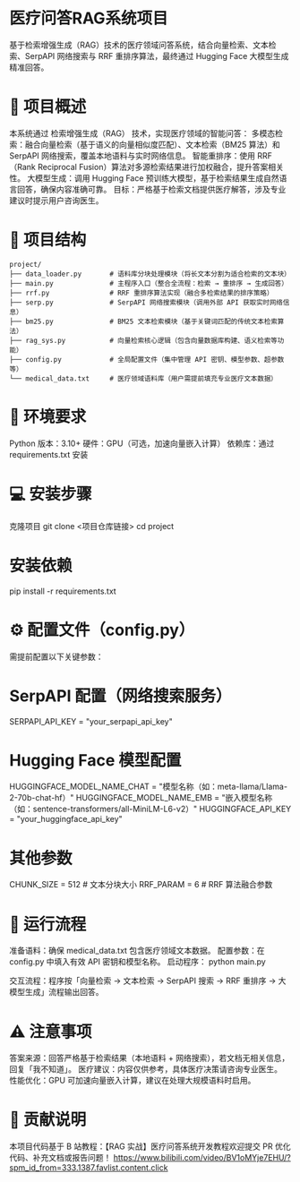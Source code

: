 # 医疗问答RAG系统项目
基于检索增强生成（RAG）技术的医疗领域问答系统，结合向量检索、文本检索、SerpAPI 网络搜索与 RRF 重排序算法，最终通过 Hugging Face 大模型生成精准回答。
# 📖 项目概述
本系统通过 检索增强生成（RAG） 技术，实现医疗领域的智能问答：
多模态检索：融合向量检索（基于语义的向量相似度匹配）、文本检索（BM25 算法）和 SerpAPI 网络搜索，覆盖本地语料与实时网络信息。
智能重排序：使用 RRF（Rank Reciprocal Fusion）算法对多源检索结果进行加权融合，提升答案相关性。
大模型生成：调用 Hugging Face 预训练大模型，基于检索结果生成自然语言回答，确保内容准确可靠。
目标：严格基于检索文档提供医疗解答，涉及专业建议时提示用户咨询医生。
# 📁 项目结构
```text
project/
├── data_loader.py       # 语料库分块处理模块（将长文本分割为适合检索的文本块）
├── main.py              # 主程序入口（整合全流程：检索 → 重排序 → 生成回答）
├── rrf.py               # RRF 重排序算法实现（融合多检索结果的排序策略）
├── serp.py              # SerpAPI 网络搜索模块（调用外部 API 获取实时网络信息）
├── bm25.py              # BM25 文本检索模块（基于关键词匹配的传统文本检索算法）
├── rag_sys.py           # 向量检索核心逻辑（包含向量数据库构建、语义检索等功能）
├── config.py            # 全局配置文件（集中管理 API 密钥、模型参数、超参数等）
└── medical_data.txt     # 医疗领域语料库（用户需提前填充专业医疗文本数据）
```
# 🚀 环境要求
Python 版本：3.10+
硬件：GPU（可选，加速向量嵌入计算）
依赖库：通过 requirements.txt 安装
# 💻 安装步骤
克隆项目
git clone <项目仓库链接>
cd project

# 安装依赖
pip install -r requirements.txt

# ⚙️ 配置文件（config.py）
需提前配置以下关键参数：
# SerpAPI 配置（网络搜索服务）
SERPAPI_API_KEY = "your_serpapi_api_key"  

# Hugging Face 模型配置
HUGGINGFACE_MODEL_NAME_CHAT = "模型名称（如：meta-llama/Llama-2-70b-chat-hf）"
HUGGINGFACE_MODEL_NAME_EMB = "嵌入模型名称（如：sentence-transformers/all-MiniLM-L6-v2）"
HUGGINGFACE_API_KEY = "your_huggingface_api_key"  

# 其他参数
CHUNK_SIZE = 512       # 文本分块大小
RRF_PARAM = 6          # RRF 算法融合参数

# 🚦 运行流程
准备语料：确保 medical_data.txt 包含医疗领域文本数据。
配置参数：在 config.py 中填入有效 API 密钥和模型名称。
启动程序：
python main.py

交互流程：程序按「向量检索 → 文本检索 → SerpAPI 搜索 → RRF 重排序 → 大模型生成」流程输出回答。
# ⚠️ 注意事项
答案来源：回答严格基于检索结果（本地语料 + 网络搜索），若文档无相关信息，回复「我不知道」。
医疗建议：内容仅供参考，具体医疗决策请咨询专业医生。
性能优化：GPU 可加速向量嵌入计算，建议在处理大规模语料时启用。
# 🙌 贡献说明
本项目代码基于 B 站教程：【RAG 实战】医疗问答系统开发教程欢迎提交 PR 优化代码、补充文档或报告问题！
https://www.bilibili.com/video/BV1oMYje7EHU/?spm_id_from=333.1387.favlist.content.click
